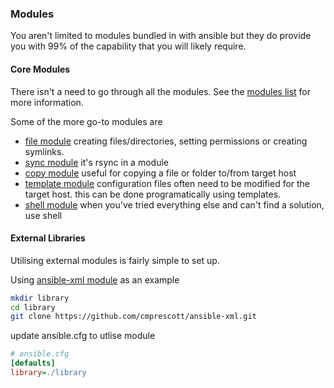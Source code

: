 ### Modules

You aren't limited to modules bundled in with ansible but they do provide
you with 99% of the capability that you will likely require.

#### Core Modules

There isn't a need to go through all the modules. See the [modules list](http://docs.ansible.com/ansible/modules_by_category.html)
for more information.

Some of the more go-to modules are

- [file module](http://docs.ansible.com/ansible/file_module.html) creating
files/directories, setting permissions or creating symlinks.
- [sync module](http://docs.ansible.com/ansible/synchronize_module.html)
it's rsync in a module
- [copy module](http://docs.ansible.com/ansible/copy_module.html) useful
for copying a file or folder to/from target host
- [template module](http://docs.ansible.com/ansible/template_module.html)
configuration files often need to be modified for the target host. this 
can be done programatically using templates.
- [shell module](http://docs.ansible.com/ansible/shell_module.html) when
you've tried everything else and can't find a solution, use shell

#### External Libraries

Utilising external modules is fairly simple to set up.

Using [ansible-xml module](https://github.com/cmprescott/ansible-xml) as an example

```bash
mkdir library
cd library
git clone https://github.com/cmprescott/ansible-xml.git
```

update ansible.cfg to utlise module
```ansible.cfg
# ansible.cfg
[defaults]
library=./library
```
